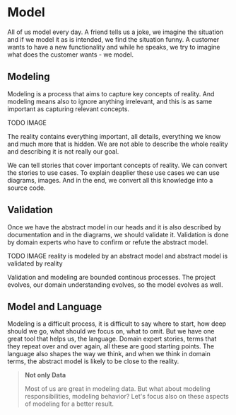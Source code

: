 # Model

All of us model every day.
A friend tells us a joke, we imagine the situation and if we model it as is intended, we find the situation funny.
A customer wants to have a new functionality and while he speaks, we try to imagine what does the customer wants - we model.

## Modeling

Modeling is a process that aims to capture key concepts of reality.
And modeling means also to ignore anything irrelevant, and this is as same important as capturing relevant concepts.

TODO IMAGE

The reality contains everything important, all details, everything we know and much more that is hidden.
We are not able to describe the whole reality and describing it is not really our goal.

We can tell stories that cover important concepts of reality.
We can convert the stories to use cases.
To explain deaplier these use cases we can use diagrams, images.
And in the end, we convert all this knowledge into a source code.

## Validation

Once we have the abstract model in our heads and it is also described by documentation and in the diagrams, we should validate it.
Validation is done by domain experts who have to confirm or refute the abstract model.

TODO IMAGE reality is modeled by an abstract model and abstract model is validated by reality

Validation and modeling are bounded continous processes.
The project evolves, our domain understanding evolves, so the model evolves as well.

## Model and Language

Modeling is a difficult process, it is difficult to say where to start, how deep should we go, what should we focus on, what to omit.
But we have one great tool that helps us, the language.
Domain expert stories, terms that they repeat over and over again, all these are good starting points.
The language also shapes the way we think, and when we think in domain terms, the abstract model is likely to be close to the reality.

> **Not only Data**
> 
> Most of us are great in modeling data. But what about modeling responsibilities, modeling behavior? Let's focus also on these aspects of modeling for a better result.

